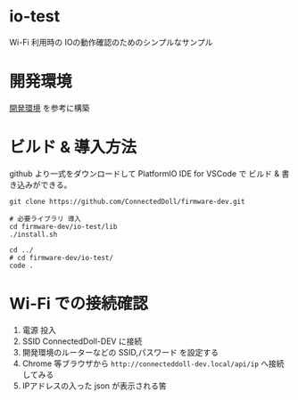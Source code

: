 # io-test
Wi-Fi 利用時の IOの動作確認のためのシンプルなサンプル

# 開発環境
[開発環境](https://github.com/ConnectedDoll/firmware#%E9%96%8B%E7%99%BA%E7%92%B0%E5%A2%83) を参考に構築

# ビルド & 導入方法
github より一式をダウンロードして PlatformIO IDE for VSCode で ビルド & 書き込みができる。

```
git clone https://github.com/ConnectedDoll/firmware-dev.git

# 必要ライブラリ 導入
cd firmware-dev/io-test/lib
./install.sh

cd ../
# cd firmware-dev/io-test/
code .
```

# Wi-Fi での接続確認

1. 電源 投入
2. SSID ConnectedDoll-DEV に接続
3. 開発環境のルーターなどの SSID,パスワード を設定する
4. Chrome 等ブラウザから `http://connecteddoll-dev.local/api/ip` へ接続してみる
5. IPアドレスの入った json が表示される筈



